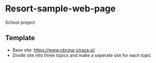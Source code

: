 # Resort-sample-web-page
School project
## Template
- Base site: https://www.obcina-straza.si/
- Divide site into three topics and make a seperate site for each topic

